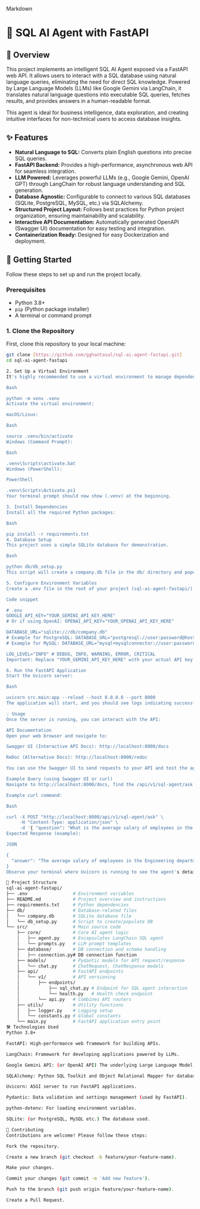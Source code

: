 Markdown

# 🤖 SQL AI Agent with FastAPI

## 🌟 Overview

This project implements an intelligent SQL AI Agent exposed via a FastAPI web API. It allows users to interact with a SQL database using natural language queries, eliminating the need for direct SQL knowledge. Powered by Large Language Models (LLMs) like Google Gemini via LangChain, it translates natural language questions into executable SQL queries, fetches results, and provides answers in a human-readable format.

This agent is ideal for business intelligence, data exploration, and creating intuitive interfaces for non-technical users to access database insights.

## ✨ Features

* **Natural Language to SQL:** Converts plain English questions into precise SQL queries.
* **FastAPI Backend:** Provides a high-performance, asynchronous web API for seamless integration.
* **LLM Powered:** Leverages powerful LLMs (e.g., Google Gemini, OpenAI GPT) through LangChain for robust language understanding and SQL generation.
* **Database Agnostic:** Configurable to connect to various SQL databases (SQLite, PostgreSQL, MySQL, etc.) via SQLAlchemy.
* **Structured Project Layout:** Follows best practices for Python project organization, ensuring maintainability and scalability.
* **Interactive API Documentation:** Automatically generated OpenAPI (Swagger UI) documentation for easy testing and integration.
* **Containerization Ready:** Designed for easy Dockerization and deployment.

## 🚀 Getting Started

Follow these steps to set up and run the project locally.

### Prerequisites

* Python 3.8+
* `pip` (Python package installer)
* A terminal or command prompt

### 1. Clone the Repository

First, clone this repository to your local machine:

```bash
git clone [https://github.com/gghantasal/sql-ai-agent-fastapi.git]
cd sql-ai-agent-fastapi

2. Set Up a Virtual Environment
It's highly recommended to use a virtual environment to manage dependencies.

Bash

python -m venv .venv
Activate the virtual environment:

macOS/Linux:

Bash

source .venv/bin/activate
Windows (Command Prompt):

Bash

.venv\Scripts\activate.bat
Windows (PowerShell):

PowerShell

.venv\Scripts\Activate.ps1
Your terminal prompt should now show (.venv) at the beginning.

3. Install Dependencies
Install all the required Python packages:

Bash

pip install -r requirements.txt
4. Database Setup
This project uses a simple SQLite database for demonstration.

Bash

python db/db_setup.py
This script will create a company.db file in the db/ directory and populate it with sample data (employees, departments, projects).

5. Configure Environment Variables
Create a .env file in the root of your project (sql-ai-agent-fastapi/) and add your API keys and database connection string:

Code snippet

# .env
GOOGLE_API_KEY="YOUR_GEMINI_API_KEY_HERE"
# Or if using OpenAI: OPENAI_API_KEY="YOUR_OPENAI_API_KEY_HERE"

DATABASE_URL="sqlite:///db/company.db"
# Example for PostgreSQL: DATABASE_URL="postgresql://user:password@host:port/database_name"
# Example for MySQL: DATABASE_URL="mysql+mysqlconnector://user:password@host:port/database_name"

LOG_LEVEL="INFO" # DEBUG, INFO, WARNING, ERROR, CRITICAL
Important: Replace "YOUR_GEMINI_API_KEY_HERE" with your actual API key.

6. Run the FastAPI Application
Start the Uvicorn server:

Bash

uvicorn src.main:app --reload --host 0.0.0.0 --port 8000
The application will start, and you should see logs indicating successful database connection and agent initialization.

💡 Usage
Once the server is running, you can interact with the API:

API Documentation
Open your web browser and navigate to:

Swagger UI (Interactive API Docs): http://localhost:8000/docs

ReDoc (Alternative Docs): http://localhost:8000/redoc

You can use the Swagger UI to send requests to your API and test the agent.

Example Query (using Swagger UI or curl)
Navigate to http://localhost:8000/docs, find the /api/v1/sql-agent/ask endpoint, click "Try it out", and enter a question.

Example curl command:

Bash

curl -X POST "http://localhost:8000/api/v1/sql-agent/ask" \
     -H "Content-Type: application/json" \
     -d '{ "question": "What is the average salary of employees in the Engineering department?" }'
Expected Response (example):

JSON

{
  "answer": "The average salary of employees in the Engineering department is 82500.0."
}
Observe your terminal where Uvicorn is running to see the agent's detailed thought process, generated SQL, and query results (due to verbose=True).

📁 Project Structure
sql-ai-agent-fastapi/
├── .env                 # Environment variables
├── README.md            # Project overview and instructions
├── requirements.txt     # Python dependencies
├── db/                  # Database-related files
│   └── company.db       # SQLite database file
│   └── db_setup.py      # Script to create/populate DB
└── src/                 # Main source code
    ├── core/            # Core AI agent logic
    │   ├── agent.py     # Encapsulates LangChain SQL agent
    │   └── prompts.py   # LLM prompt templates
    ├── database/        # DB connection and schema handling
    │   ├── connection.py# DB connection function
    ├── models/          # Pydantic models for API request/response
    │   └── chat.py      # ChatRequest, ChatResponse models
    ├── api/             # FastAPI endpoints
    │   └── v1/          # API versioning
    │       ├── endpoints/
    │           ├── sql_chat.py # Endpoint for SQL agent interaction
    │           └── health.py   # Health check endpoint
    │       └── api.py   # Combines API routers
    ├── utils/           # Utility functions
    │   ├── logger.py    # Logging setup
    │   └── constants.py # Global constants
    └── main.py          # FastAPI application entry point
🛠 Technologies Used
Python 3.8+

FastAPI: High-performance web framework for building APIs.

LangChain: Framework for developing applications powered by LLMs.

Google Gemini API: (or OpenAI API) The underlying Large Language Model for natural language understanding and SQL generation.

SQLAlchemy: Python SQL Toolkit and Object Relational Mapper for database interaction.

Uvicorn: ASGI server to run FastAPI applications.

Pydantic: Data validation and settings management (used by FastAPI).

python-dotenv: For loading environment variables.

SQLite: (or PostgreSQL, MySQL etc.) The database used.

🤝 Contributing
Contributions are welcome! Please follow these steps:

Fork the repository.

Create a new branch (git checkout -b feature/your-feature-name).

Make your changes.

Commit your changes (git commit -m 'Add new feature').

Push to the branch (git push origin feature/your-feature-name).

Create a Pull Request.